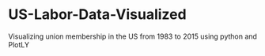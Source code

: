 # US-Labor-Data-Visualized
Visualizing union membership in the US from 1983 to 2015 using python and PlotLY
